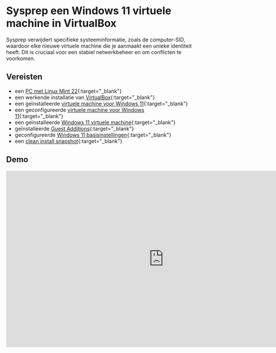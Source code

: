 # Sysprep een Windows 11 virtuele machine in VirtualBox

Sysprep verwijdert specifieke systeeminformatie, zoals de computer-SID, waardoor elke nieuwe virtuele machine die je aanmaakt een unieke identiteit heeft. Dit is cruciaal voor een stabiel netwerkbeheer en om conflicten te voorkomen.

## Vereisten
- een [PC met Linux Mint 22](../../tutorials/setup-windows11-linuxmint22-dual-boot-uefi/index.md ){:target="_blank"}
- een werkende installatie van [VirtualBox](../setup-virtualbox7-linuxmint22-oracledeb/index.md){:target="_blank"}
- een geïnstalleerde [virtuele machine voor Windows 11](../installeer-windows11-os-vm-virtualbox/index.md){:target="_blank"}
- een geconfigureerde [virtuele machine voor Windows 11](../configureer-windows11-vm-virtualbox/index.md){:target="_blank"}
- een geïnstalleerde [Windows 11 virtuele machine](../installeer-windows11-os-vm-virtualbox/index.md){:target="_blank"}
- geïnstalleerde [Guest Additions](../installeer-guest-additions-windows11-vm-virtualbox/index.md){:target="_blank"}
- geconfigureerde [Windows 11 basisinstellingen](../configureer-windows11-basisinstellingen-vm-virtualbox/index.md){:target="_blank"}
- een [clean install snapshot](../maak-snapshot-windows11-vm-virtualbox-clean/index.md){:target="_blank"}

## Demo
<iframe width="854" height="480" src="https://www.youtube.com/embed/z6W-XEJKInI?autoplay=0&loop=0&mute=0" title="YouTube video player" frameborder="0" allow="accelerometer; autoplay; clipboard-write; encrypted-media; gyroscope; picture-in-picture; web-share" referrerpolicy="strict-origin-when-cross-origin" allowfullscreen></iframe>